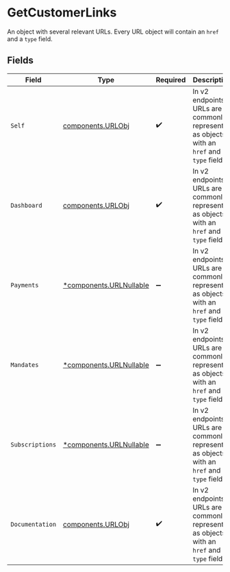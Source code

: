 # GetCustomerLinks

An object with several relevant URLs. Every URL object will contain an `href` and a `type` field.


## Fields

| Field                                                                                      | Type                                                                                       | Required                                                                                   | Description                                                                                |
| ------------------------------------------------------------------------------------------ | ------------------------------------------------------------------------------------------ | ------------------------------------------------------------------------------------------ | ------------------------------------------------------------------------------------------ |
| `Self`                                                                                     | [components.URLObj](../../models/components/urlobj.md)                                     | :heavy_check_mark:                                                                         | In v2 endpoints, URLs are commonly represented as objects with an `href` and `type` field. |
| `Dashboard`                                                                                | [components.URLObj](../../models/components/urlobj.md)                                     | :heavy_check_mark:                                                                         | In v2 endpoints, URLs are commonly represented as objects with an `href` and `type` field. |
| `Payments`                                                                                 | [*components.URLNullable](../../models/components/urlnullable.md)                          | :heavy_minus_sign:                                                                         | In v2 endpoints, URLs are commonly represented as objects with an `href` and `type` field. |
| `Mandates`                                                                                 | [*components.URLNullable](../../models/components/urlnullable.md)                          | :heavy_minus_sign:                                                                         | In v2 endpoints, URLs are commonly represented as objects with an `href` and `type` field. |
| `Subscriptions`                                                                            | [*components.URLNullable](../../models/components/urlnullable.md)                          | :heavy_minus_sign:                                                                         | In v2 endpoints, URLs are commonly represented as objects with an `href` and `type` field. |
| `Documentation`                                                                            | [components.URLObj](../../models/components/urlobj.md)                                     | :heavy_check_mark:                                                                         | In v2 endpoints, URLs are commonly represented as objects with an `href` and `type` field. |